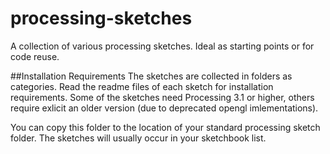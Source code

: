 # processing-sketches
A collection of various processing sketches. Ideal as starting points or for code reuse.

##Installation Requirements
The sketches are collected in folders as categories. Read the readme files of each sketch for installation requirements. Some of the sketches need Processing 3.1 or higher, others require exlicit an older version (due to deprecated opengl imlementations).

You can copy this folder to the location of your standard processing sketch folder. The sketches will usually occur in your sketchbook list.
